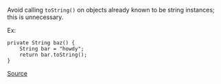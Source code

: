 Avoid calling `toString()` on objects already known to be string instances; this is unnecessary.

Ex:

```
private String baz() {
    String bar = "howdy";
    return bar.toString();
}
```

[Source](https://pmd.github.io/pmd-5.3.3/pmd-java/rules/java/strings.html#StringToString)
